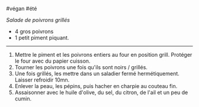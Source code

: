 #végan #été 

*Salade de poivrons grillés*

- 4 gros poivrons
- 1 petit piment piquant.

---

1. Mettre le piment et les poivrons entiers au four en position grill. Protéger le four avec du papier cuisson.
2. Tourner les poivrons une fois qu'ils sont noirs / grillés.
3. Une fois grillés, les mettre dans un saladier fermé hermétiquement. Laisser refroidir 10mn.
4. Enlever la peau, les pépins, puis hacher en charpie au couteau fin.
5. Assaisonner avec le huile d'olive, du sel, du citron, de l'ail et un peu de cumin.
